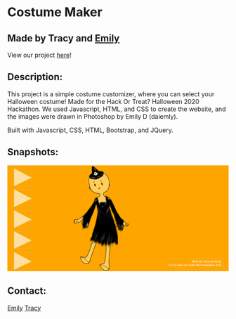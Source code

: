 # Costume Maker
## Made by Tracy and <a href="www.github.com/daiemly">Emily</a>
View our project <a href="https://murmuring-garden-98294.herokuapp.com/">here</a>!

## Description:
This project is a simple costume customizer, where you can select your Halloween costume! Made for the Hack Or Treat? Halloween 2020 Hackathon. We used Javascript,
HTML, and CSS to create the website, and the images were drawn in Photoshop by Emily D (daiemly).

Built with Javascript, CSS, HTML, Bootstrap, and JQuery.

## Snapshots:
<img src="img/snapshot.png">

## Contact:
<a href="www.github.com/daiemly">Emily</a>
<a href="www.github.com/1tracy">Tracy</a>
